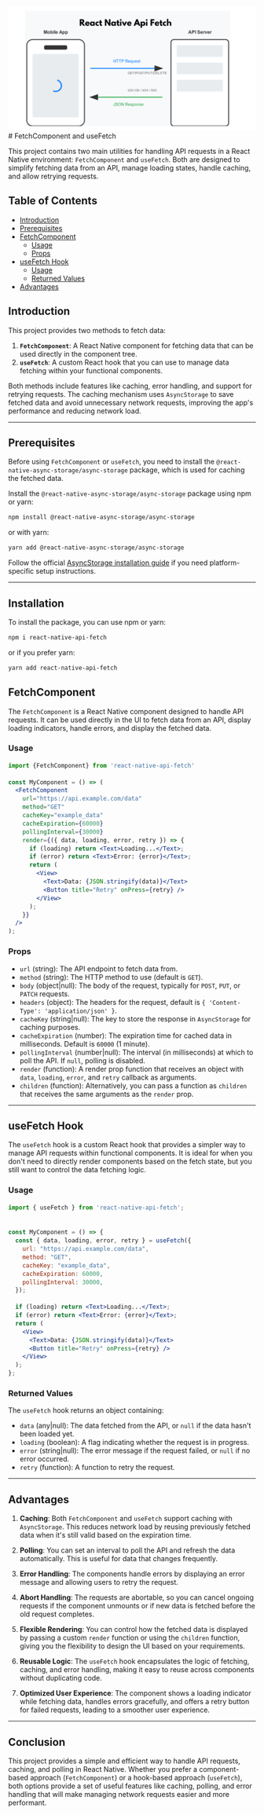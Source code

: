 <img src="react-native-api-fetch.jpg" alt="main image">
# FetchComponent and useFetch

This project contains two main utilities for handling API requests in a React Native environment: `FetchComponent` and `useFetch`. Both are designed to simplify fetching data from an API, manage loading states, handle caching, and allow retrying requests.

## Table of Contents

- [Introduction](#introduction)
- [Prerequisites](#prerequisites)
- [FetchComponent](#fetchcomponent)
  - [Usage](#usage)
  - [Props](#props)
- [useFetch Hook](#usefetch-hook)
  - [Usage](#usage-1)
  - [Returned Values](#returned-values)
- [Advantages](#advantages)

## Introduction

This project provides two methods to fetch data:

1. **`FetchComponent`**: A React Native component for fetching data that can be used directly in the component tree.
2. **`useFetch`**: A custom React hook that you can use to manage data fetching within your functional components.

Both methods include features like caching, error handling, and support for retrying requests. The caching mechanism uses `AsyncStorage` to save fetched data and avoid unnecessary network requests, improving the app's performance and reducing network load.

---

## Prerequisites

Before using `FetchComponent` or `useFetch`, you need to install the `@react-native-async-storage/async-storage` package, which is used for caching the fetched data.

Install the `@react-native-async-storage/async-storage` package using npm or yarn:

```bash
npm install @react-native-async-storage/async-storage
```

or with yarn:

```bash
yarn add @react-native-async-storage/async-storage
```

Follow the official [AsyncStorage installation guide](https://react-native-async-storage.github.io/async-storage/docs/install/) if you need platform-specific setup instructions.

---


## Installation

To install the package, you can use npm or yarn:

```bash
npm i react-native-api-fetch
```

or if you prefer yarn:

```bash
yarn add react-native-api-fetch
```



## FetchComponent

The `FetchComponent` is a React Native component designed to handle API requests. It can be used directly in the UI to fetch data from an API, display loading indicators, handle errors, and display the fetched data.

### Usage

```jsx
import {FetchComponent} from 'react-native-api-fetch'

const MyComponent = () => (
  <FetchComponent
    url="https://api.example.com/data"
    method="GET"
    cacheKey="example_data"
    cacheExpiration={60000}
    pollingInterval={30000}
    render={({ data, loading, error, retry }) => {
      if (loading) return <Text>Loading...</Text>;
      if (error) return <Text>Error: {error}</Text>;
      return (
        <View>
          <Text>Data: {JSON.stringify(data)}</Text>
          <Button title="Retry" onPress={retry} />
        </View>
      );
    }}
  />
);
```

### Props

- `url` (string): The API endpoint to fetch data from.
- `method` (string): The HTTP method to use (default is `GET`).
- `body` (object|null): The body of the request, typically for `POST`, `PUT`, or `PATCH` requests.
- `headers` (object): The headers for the request, default is `{ 'Content-Type': 'application/json' }`.
- `cacheKey` (string|null): The key to store the response in `AsyncStorage` for caching purposes.
- `cacheExpiration` (number): The expiration time for cached data in milliseconds. Default is `60000` (1 minute).
- `pollingInterval` (number|null): The interval (in milliseconds) at which to poll the API. If `null`, polling is disabled.
- `render` (function): A render prop function that receives an object with `data`, `loading`, `error`, and `retry` callback as arguments.
- `children` (function): Alternatively, you can pass a function as `children` that receives the same arguments as the `render` prop.

---

## useFetch Hook

The `useFetch` hook is a custom React hook that provides a simpler way to manage API requests within functional components. It is ideal for when you don't need to directly render components based on the fetch state, but you still want to control the data fetching logic.

### Usage

```jsx
import { useFetch } from 'react-native-api-fetch';


const MyComponent = () => {
  const { data, loading, error, retry } = useFetch({
    url: "https://api.example.com/data",
    method: "GET",
    cacheKey: "example_data",
    cacheExpiration: 60000,
    pollingInterval: 30000,
  });

  if (loading) return <Text>Loading...</Text>;
  if (error) return <Text>Error: {error}</Text>;
  return (
    <View>
      <Text>Data: {JSON.stringify(data)}</Text>
      <Button title="Retry" onPress={retry} />
    </View>
  );
};
```

### Returned Values

The `useFetch` hook returns an object containing:

- `data` (any|null): The data fetched from the API, or `null` if the data hasn't been loaded yet.
- `loading` (boolean): A flag indicating whether the request is in progress.
- `error` (string|null): The error message if the request failed, or `null` if no error occurred.
- `retry` (function): A function to retry the request.

---

## Advantages

1. **Caching**: Both `FetchComponent` and `useFetch` support caching with `AsyncStorage`. This reduces network load by reusing previously fetched data when it's still valid based on the expiration time.

2. **Polling**: You can set an interval to poll the API and refresh the data automatically. This is useful for data that changes frequently.

3. **Error Handling**: The components handle errors by displaying an error message and allowing users to retry the request.

4. **Abort Handling**: The requests are abortable, so you can cancel ongoing requests if the component unmounts or if new data is fetched before the old request completes.

5. **Flexible Rendering**: You can control how the fetched data is displayed by passing a custom `render` function or using the `children` function, giving you the flexibility to design the UI based on your requirements.

6. **Reusable Logic**: The `useFetch` hook encapsulates the logic of fetching, caching, and error handling, making it easy to reuse across components without duplicating code.

7. **Optimized User Experience**: The component shows a loading indicator while fetching data, handles errors gracefully, and offers a retry button for failed requests, leading to a smoother user experience.

---

## Conclusion

This project provides a simple and efficient way to handle API requests, caching, and polling in React Native. Whether you prefer a component-based approach (`FetchComponent`) or a hook-based approach (`useFetch`), both options provide a set of useful features like caching, polling, and error handling that will make managing network requests easier and more performant.
